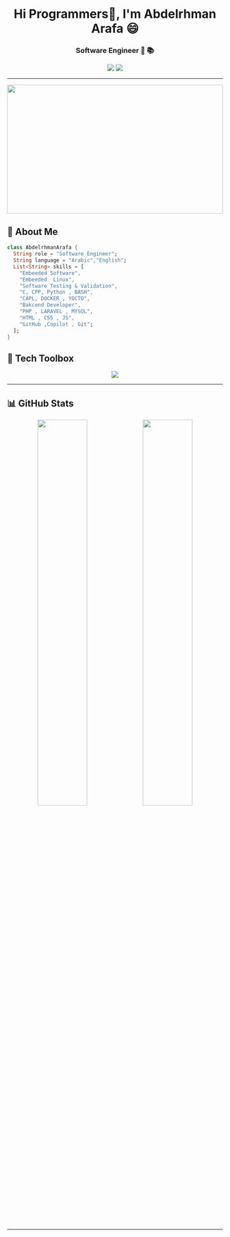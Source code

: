 <h1 align="center">Hi Programmers👋, I'm Abdelrhman Arafa 😄</h1>
<h3 align="center">Software Engineer 🧠  </a> 📚</h3>

<p align="center">
  <a href="https://www.linkedin.com/in/abdelrhman-arafa"><img src="https://img.shields.io/badge/Abdelrhman%20Arafa-0077B5?style=for-the-badge&logo=linkedin&logoColor=white" /></a>
  <a href="https://www.facebook.com/arafa128"><img src="https://img.shields.io/badge/Facebook-1877F2?style=for-the-badge&logo=facebook&logoColor=white" /></a>
</p>

---

<img src="https://media3.giphy.com/media/v1.Y2lkPTc5MGI3NjExcG16djl5aDNjcWpxc2xibjV5MTR2aHR3aGp2ZG83OXJyenhqd2lvaSZlcD12MV9pbnRlcm5hbF9naWZfYnlfaWQmY3Q9Zw/iJMSipnX6SyM6DFofc/giphy.gif" width="100%" height="300px" />

## 🚀 About Me

```dart
class AbdelrhmanArafa {
  String role = "Software Engineer";
  String language = "Arabic","English";
  List<String> skills = [
    "Embeeded Software",
    "Embeeded  Linux",
    "Software Testing & Validation",
    "C, CPP, Python , BASH",
    "CAPL, DOCKER , YOCTO",
    "Bakcend Developer",
    "PHP , LARAVEL , MYSQL",
    "HTML , CSS , JS",
    "GitHub ,Copilot , Git";
  ];
}
```


## 🧰 Tech Toolbox

<p align="center">
  <img src="https://skillicons.dev/icons?i=c,cpp,python,js,html,css,php,laravel,git,bash,docker,vscode,linux,qt,mysql,go,rust" />
</p>

---

## 📊 GitHub Stats

<p align="center">
  <img src="https://github-readme-stats.vercel.app/api?username=ahmedlearnSimply&show_icons=true&theme=tokyonight&hide_border=true&border_radius=10" width="48%" />
  <img src="https://github-readme-streak-stats.herokuapp.com/?user=ahmedlearnSimply&theme=tokyonight&hide_border=true&border_radius=10" width="48%" />
</p>

---
